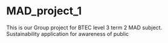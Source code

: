 # MAD_project_1
This is our Group project for BTEC level 3 term 2 MAD subject. Sustainability application for awareness of public
